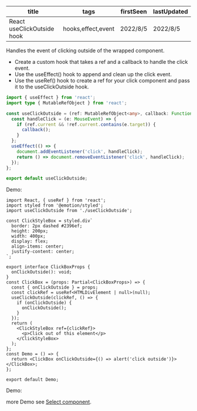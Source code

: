 | title                      | tags               | firstSeen | lastUpdated |
| -------------------------- | ------------------ | --------- | ----------- |
| React useClickOutside hook | hooks,effect,event | 2022/8/5  | 2022/8/5    |

Handles the event of clicking outside of the wrapped component.

- Create a custom hook that takes a ref and a callback to handle the click event.
- Use the useEffect() hook to append and clean up the click event.
- Use the useRef() hook to create a ref for your click component and pass it to the useClickOutside hook.

```ts
import { useEffect } from 'react';
import type { MutableRefObject } from 'react';

const useClickOutside = (ref: MutableRefObject<any>, callback: Function) => {
  const handleClick = (e: MouseEvent) => {
    if (ref.current && !ref.current.contains(e.target)) {
      callback();
    }
  };
  useEffect(() => {
    document.addEventListener('click', handleClick);
    return () => document.removeEventListener('click', handleClick);
  });
};

export default useClickOutside;
```

Demo:

```tsx | pure
import React, { useRef } from 'react';
import styled from '@emotion/styled';
import useClickOutside from './useClickOutside';

const ClickStyleBox = styled.div`
  border: 2px dashed #2396ef;
  height: 200px;
  width: 400px;
  display: flex;
  align-items: center;
  justify-content: center;
`;

export interface ClickBoxProps {
  onClickOutside(): void;
}
const ClickBox = (props: Partial<ClickBoxProps>) => {
  const { onClickOutside } = props;
  const clickRef = useRef<HTMLDivElement | null>(null);
  useClickOutside(clickRef, () => {
    if (onClickOutside) {
      onClickOutside();
    }
  });
  return (
    <ClickStyleBox ref={clickRef}>
      <p>Click out of this element</p>
    </ClickStyleBox>
  );
};
const Demo = () => {
  return <ClickBox onClickOutside={() => alert('click outside')}></ClickBox>;
};

export default Demo;
```

Demo:

<code src="./Demo.tsx"></code>

more Demo see [Select component](../../guide/Select/Select).
